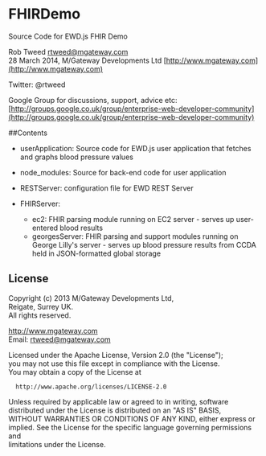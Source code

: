 # FHIRDemo
 
Source Code for EWD.js FHIR Demo

Rob Tweed <rtweed@mgateway.com>  
28 March 2014, M/Gateway Developments Ltd [http://www.mgateway.com](http://www.mgateway.com)  

Twitter: @rtweed

Google Group for discussions, support, advice etc: [http://groups.google.co.uk/group/enterprise-web-developer-community](http://groups.google.co.uk/group/enterprise-web-developer-community)

##Contents

- userApplication: Source code for EWD.js user application that fetches and graphs blood pressure values

- node_modules: Source for back-end code for user application

- RESTServer: configuration file for EWD REST Server

- FHIRServer: 
  - ec2: FHIR parsing module running on EC2 server - serves up user-entered blood results
  - georgesServer: FHIR parsing and support modules running on George Lilly's server - serves up blood pressure
    results from CCDA held in JSON-formatted global storage


## License

 Copyright (c) 2013 M/Gateway Developments Ltd,                           
 Reigate, Surrey UK.                                                      
 All rights reserved.                                                     
                                                                           
  http://www.mgateway.com                                                  
  Email: rtweed@mgateway.com                                               
                                                                           
                                                                           
  Licensed under the Apache License, Version 2.0 (the "License");          
  you may not use this file except in compliance with the License.         
  You may obtain a copy of the License at                                  
                                                                           
      http://www.apache.org/licenses/LICENSE-2.0                           
                                                                           
  Unless required by applicable law or agreed to in writing, software      
  distributed under the License is distributed on an "AS IS" BASIS,        
  WITHOUT WARRANTIES OR CONDITIONS OF ANY KIND, either express or implied. 
  See the License for the specific language governing permissions and      
   limitations under the License.      
